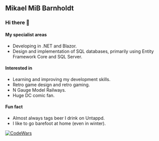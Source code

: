 ## Mikael MiB Barnholdt

### Hi there 👋

#### My specialist areas
- Developing in .NET and Blazor.
- Design and implementation of SQL databases, primarily using Entity Framework Core and SQL Server.

#### Interested in
- Learning and improving my development skills.
- Retro game design and retro gaming.
- N Gauge Model Railways.
- Huge DC comic fan.

#### Fun fact
- Almost always tags beer I drink on Untappd.
- I like to go barefoot at home (even in winter).

[![CodeWars](https://www.codewars.com/users/mib71/badges/small)](https://www.codewars.com/users/mib71)
<!--
**mib71/mib71** is a ✨ _special_ ✨ repository because its `README.md` (this file) appears on your GitHub profile.

Here are some ideas to get you started:

- 🔭 I’m currently working on ...
- 🌱 I’m currently learning ...
- 👯 I’m looking to collaborate on ...
- 🤔 I’m looking for help with ...
- 💬 Ask me about ...
- 📫 How to reach me: ...
- 😄 Pronouns: ...
- ⚡ Fun fact: ...
-->
